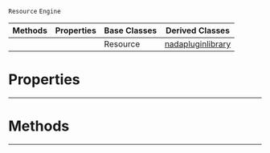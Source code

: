 `Resource` `Engine`



|Methods|Properties|Base Classes|Derived Classes|
|---|---|---|---|
| | |Resource|[nadapluginlibrary](https://github.com/zeroengineteam/ZeroDocs/blob/master/code_reference/class_reference/nadapluginlibrary.markdown)|


 #  Properties


---  
 #  Methods


---  
 

 